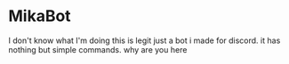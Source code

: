 # MikaBot
I don't know what I'm doing
this is legit just a bot i made for discord. 
it has nothing but simple commands. 
why are you here

